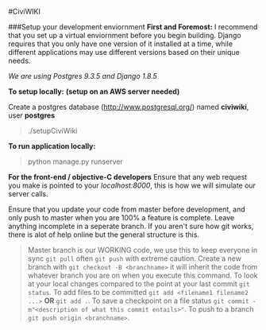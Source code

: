 #CiviWIKI 

###Setup your development enviornment
**First and Foremost:** I recommend that you set up a virtual enviornment before you begin building. Django requires that you only have one version of it installed at a time, while different applications may use different versions based on their unique needs.

*We are using Postgres 9.3.5 and Django 1.8.5*

**To setup locally:**
****(setup on an AWS server needed)****

Create a postgres database (http://www.postgresql.org/) named **civiwiki**, user **postgres**
> ./setupCiviWiki

**To run application locally:**
> python manage.py runserver

**For the front-end / objective-C developers**
Ensure that any web request you make is pointed to your *localhost:8000*, this is how we will simulate our server calls.

Ensure that you update your code from master before development, and only push to master when you are 100% a feature is complete. Leave anything incomplete in a seperate branch. If you aren't sure how git works, there is alot of help online but the general structure is this.

> Master branch is our WORKING code, we use this to keep everyone in sync `git pull` often `git push` with extreme caution. 
> Create a new branch with `git checkout -B <branchname>` it will inherit the code from whatever branch you are on when you execute this command.
> To look at your local changes compared to the point at your last commit `git status`.
> To add files to be committed `git add <filename1 filename2 ...>` **OR** `git add .`.
> To save a checkpoint on a file status `git commit -m"<description of what this commit entails>"`.
> To push to a branch `git push origin <branchname>`.
